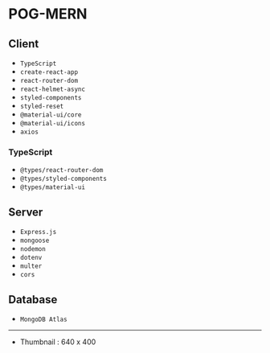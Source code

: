 # POG-MERN

## Client

- `TypeScript`
- `create-react-app`
- `react-router-dom`
- `react-helmet-async`
- `styled-components`
- `styled-reset`
- `@material-ui/core`
- `@material-ui/icons`
- `axios`

### TypeScript

- `@types/react-router-dom`
- `@types/styled-components`
- `@types/material-ui`

## Server

- `Express.js`
- `mongoose`
- `nodemon`
- `dotenv`
- `multer`
- `cors`

## Database

- `MongoDB Atlas`

---

- Thumbnail : 640 x 400
